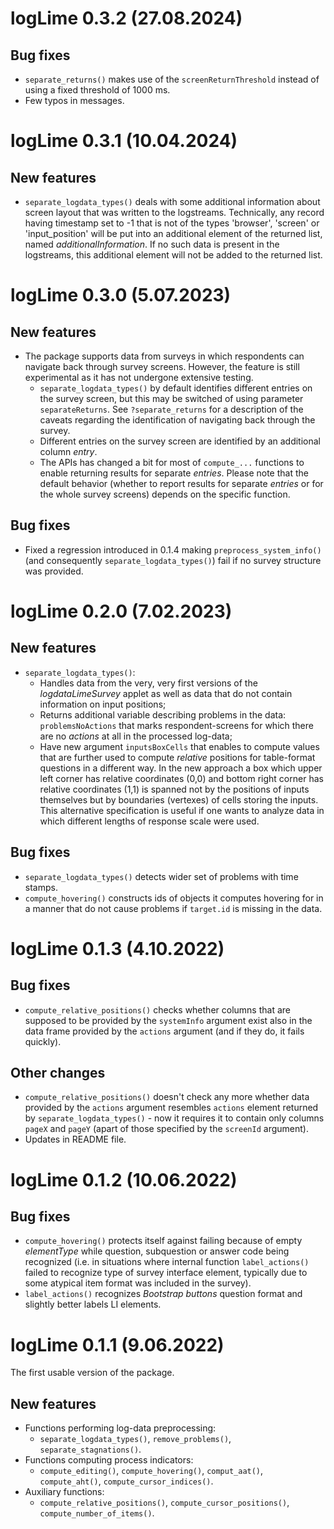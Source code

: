 # logLime 0.3.2 (27.08.2024)

## Bug fixes

-   `separate_returns()` makes use of the `screenReturnThreshold` instead of using a fixed threshold of 1000 ms.
-   Few typos in messages.

# logLime 0.3.1 (10.04.2024)

## New features

-   `separate_logdata_types()` deals with some additional information about screen layout that was written to the logstreams. Technically, any record having timestamp set to -1 that is not of the types 'browser', 'screen' or 'input_position' will be put into an additional element of the returned list, named *additionalInformation*. If no such data is present in the logstreams, this additional element will not be added to the returned list.

# logLime 0.3.0 (5.07.2023)

## New features

-   The package supports data from surveys in which respondents can navigate back through survey screens. However, the feature is still experimental as it has not undergone extensive testing.
    - `separate_logdata_types()` by default identifies different entries on the survey screen, but this may be switched of using parameter `separateReturns`. See `?separate_returns` for a description of the caveats regarding the identification of navigating back through the survey.
    - Different entries on the survey screen are identified by an additional column *entry*.
    - The APIs has changed a bit for most of `compute_...` functions to enable returning results for separate *entries*. Please note that the default behavior (whether to report results for separate *entries* or for the whole survey screens) depends on the specific function.

## Bug fixes

-   Fixed a regression introduced in 0.1.4 making `preprocess_system_info()` (and consequently `separate_logdata_types()`) fail if no survey structure was provided.

# logLime 0.2.0 (7.02.2023)

## New features

-   `separate_logdata_types()`:
    -   Handles data from the very, very first versions of the *logdataLimeSurvey* applet as well as data that do not contain information on input positions;
    -   Returns additional variable describing problems in the data: `problemsNoActions` that marks respondent-screens for which there are no *actions* at all in the processed log-data;
    -   Have new argument `inputsBoxCells` that enables to compute values that are further used to compute *relative* positions for table-format questions in a different way. In the new approach a box which upper left corner has relative coordinates (0,0) and bottom right corner has relative coordinates (1,1) is spanned not by the positions of inputs themselves but by boundaries (vertexes) of cells storing the inputs. This alternative specification is useful if one wants to analyze data in which different lengths of response scale were used.

## Bug fixes

-   `separate_logdata_types()` detects wider set of problems with time stamps.
-   `compute_hovering()` constructs ids of objects it computes hovering for in a manner that do not cause problems if `target.id` is missing in the data.

# logLime 0.1.3 (4.10.2022)

## Bug fixes

-   `compute_relative_positions()` checks whether columns that are supposed to be provided by the `systemInfo` argument exist also in the data frame provided by the `actions` argument (and if they do, it fails quickly).

## Other changes

-   `compute_relative_positions()` doesn't check any more whether data provided by the `actions` argument resembles `actions` element returned by `separate_logdata_types()` - now it requires it to contain only columns `pageX` and `pageY` (apart of those specified by the `screenId` argument).
-   Updates in README file.

# logLime 0.1.2 (10.06.2022)

## Bug fixes

-   `compute_hovering()` protects itself against failing because of empty *elementType* while question, subquestion or answer code being recognized (i.e. in situations where internal function `label_actions()` failed to recognize type of survey interface element, typically due to some atypical item format was included in the survey).
-   `label_actions()` recognizes *Bootstrap buttons* question format and slightly better labels LI elements.

# logLime 0.1.1 (9.06.2022)

The first usable version of the package.

## New features

-   Functions performing log-data preprocessing:
    -   `separate_logdata_types()`, `remove_problems()`, `separate_stagnations()`.
-   Functions computing process indicators:
    -   `compute_editing()`, `compute_hovering()`, `comput_aat()`, `compute_aht()`, `compute_cursor_indices()`.
-   Auxiliary functions:
    -   `compute_relative_positions()`, `compute_cursor_positions()`, `compute_number_of_items()`.
